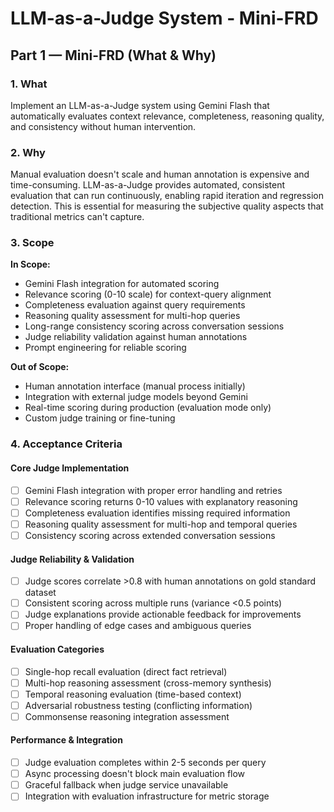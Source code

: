 # LLM-as-a-Judge System - Mini-FRD

## **Part 1 — Mini-FRD (What & Why)**

### 1. **What**
Implement an LLM-as-a-Judge system using Gemini Flash that automatically evaluates context relevance, completeness, reasoning quality, and consistency without human intervention.

### 2. **Why**
Manual evaluation doesn't scale and human annotation is expensive and time-consuming. LLM-as-a-Judge provides automated, consistent evaluation that can run continuously, enabling rapid iteration and regression detection. This is essential for measuring the subjective quality aspects that traditional metrics can't capture.

### 3. **Scope**

**In Scope:**
- Gemini Flash integration for automated scoring
- Relevance scoring (0-10 scale) for context-query alignment
- Completeness evaluation against query requirements
- Reasoning quality assessment for multi-hop queries
- Long-range consistency scoring across conversation sessions
- Judge reliability validation against human annotations
- Prompt engineering for reliable scoring

**Out of Scope:**
- Human annotation interface (manual process initially)
- Integration with external judge models beyond Gemini
- Real-time scoring during production (evaluation mode only)
- Custom judge training or fine-tuning

### 4. **Acceptance Criteria**

#### Core Judge Implementation
- [ ] Gemini Flash integration with proper error handling and retries
- [ ] Relevance scoring returns 0-10 values with explanatory reasoning
- [ ] Completeness evaluation identifies missing required information
- [ ] Reasoning quality assessment for multi-hop and temporal queries
- [ ] Consistency scoring across extended conversation sessions

#### Judge Reliability & Validation
- [ ] Judge scores correlate >0.8 with human annotations on gold standard dataset
- [ ] Consistent scoring across multiple runs (variance <0.5 points)
- [ ] Judge explanations provide actionable feedback for improvements
- [ ] Proper handling of edge cases and ambiguous queries

#### Evaluation Categories
- [ ] Single-hop recall evaluation (direct fact retrieval)
- [ ] Multi-hop reasoning assessment (cross-memory synthesis)
- [ ] Temporal reasoning evaluation (time-based context)
- [ ] Adversarial robustness testing (conflicting information)
- [ ] Commonsense reasoning integration assessment

#### Performance & Integration
- [ ] Judge evaluation completes within 2-5 seconds per query
- [ ] Async processing doesn't block main evaluation flow
- [ ] Graceful fallback when judge service unavailable
- [ ] Integration with evaluation infrastructure for metric storage